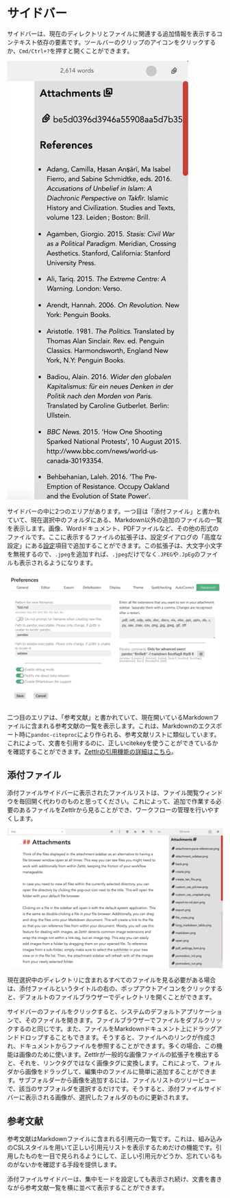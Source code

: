 # サイドバー

サイドバーは、現在のディレクトリとファイルに関連する追加情報を表示するコンテキスト依存の要素です。ツールバーのクリップのアイコンをクリックするか、`Cmd/Ctrl+?`を押すと開くことができます。

![一つのファイルと参考文献のリストを表示したサイドバー](../img/attachment_sidebar.png)

サイドバーの中に2つのエリアがあります。一つ目は「添付ファイル」と書かれていて、現在選択中のフォルダにある、Markdown以外の追加のファイルの一覧を表示します。画像、Wordドキュメント、PDFファイルなど、その他の形式のファイルです。ここに表示するファイルの拡張子は、設定ダイアログの「高度な設定」にある[設定](../reference/settings.md)項目で追加することができます。この拡張子は、大文字小文字を無視するので、`.jpeg`を追加すれば、`.jpeg`だけでなく`.JPEG`や`.JpEg`のファイルも表示されるようになります。

![サイドバーに表示させたいファイルの拡張子を、高度な設定タブで選択する。](../img/settings_advanced.png)

二つ目のエリアは、「参考文献」と書かれていて、現在開いているMarkdownファイルに含まれる参考文献の一覧を表示します。これは、Markdownのエクスポート時に`pandoc-citeproc`により作られる、参考文献リストに類似しています。これによって、文書を引用するのに、正しいcitekeyを使うことができているかを確認することができます。[Zettlrの引用機能の詳細はこちら](../academic/citations.md)。

## 添付ファイル

添付ファイルサイドバーに表示されたファイルリストは、ファイル閲覧ウィンドウを毎回開く代わりのものと思ってください。これによって、追加で作業する必要のあるファイルをZettlrから見ることができ、ワークフローの管理を行いやすくします。

![画像を含むフォルダを選択すると、それらをエディタにドラッグすることで簡単にドキュメントに追加できます。](../img/attachment_sidebar_images.png)

現在選択中のディレクトリに含まれるすべてのファイルを見る必要がある場合は、添付ファイルというタイトルの右の、ポップアウトアイコンをクリックすると、デフォルトのファイルブラウザーでディレクトリを開くことができます。

サイドバーのファイルをクリックすると、システムのデフォルトアプリケーションで、そのファイルを開きます。ファイルブラウザーでファイルをダブルクリックするのと同じです。また、ファイルをMarkdownドキュメント上にドラッグアンドドロップすることもできます。そうすると、ファイルへのリンクが作成され、ドキュメントからファイルを参照することができます。多くの場合、この機能は画像のために使います。Zettlrが一般的な画像ファイルの拡張子を検出すると、それを、リンクタグではなく画像タグに変換します。これによって、フォルダから画像をドラッグして、編集中のファイルに簡単に追加することができます。サブフォルダーから画像を追加するには、ファイルリストのツリービューで、該当のサブフォルダを選択するだけです。そうすると、添付ファイルサイドバーに表示される画像が、選択したフォルダのものに更新されます。

## 参考文献

参考文献はMarkdownファイルに含まれる引用元の一覧です。これは、組み込みのCSLスタイルを用いて正しい引用元リストを表示するためだけの機能です。引用したものを一目で見られるようにして、正しい引用元かどうか、忘れているものがないかを確認する手段を提供します。

添付ファイルサイドバーは、集中モードを設定しても表示され続け、文書を書きながら参考文献一覧を横に並べて表示することができます。
